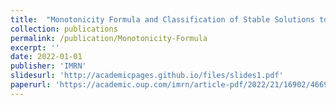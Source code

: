 ```yaml
---
title:  "Monotonicity Formula and Classification of Stable Solutions to Polyharmonic Lane-Emden Equations"
collection: publications
permalink: /publication/Monotonicity-Formula
excerpt: ''
date: 2022-01-01
publisher: 'IMRN'
slidesurl: 'http://academicpages.github.io/files/slides1.pdf'
paperurl: 'https://academic.oup.com/imrn/article-pdf/2022/21/16902/46695202/rnab212.pdf'
---
```


